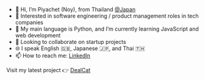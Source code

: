 - 👋 Hi, I’m Piyachet (Noy), from Thailand  [@Japan](https://maps.app.goo.gl/BmJ658wHbkWp6T147)
- 👀 Interested in software engineering / product management roles in tech companies
- 🌱 My main language is Python, and I’m currently learning JavaScript and web development
- 💞️ Looking to collaborate on startup projects
- 🌐 I speak English 🇬🇧, Japanese 🇯🇵, and Thai 🇹🇭
- 📫 How to reach me: [LinkedIn](https://www.linkedin.com/in/piyachet-p2145/)

Visit my latest project 👉 [DealCat](https://dealcat.vercel.app)
